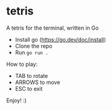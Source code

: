 # tetris
A tetris for the terminal, written in Go

* Install go (https://go.dev/doc/install)
* Clone the repo
* Run `go run .`

How to play:
* TAB to rotate
* ARROWS to move
* ESC to exit

Enjoy! :)
